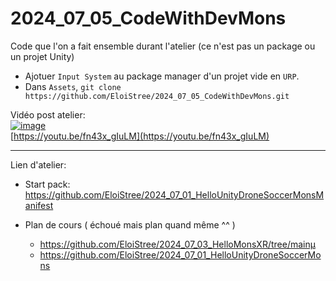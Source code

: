 # 2024_07_05_CodeWithDevMons

Code que l'on a fait ensemble durant l'atelier (ce n'est pas un package ou un projet Unity)
- Ajotuer `Input System`  au package manager d'un projet vide en `URP`.
- Dans `Assets`, `git clone https://github.com/EloiStree/2024_07_05_CodeWithDevMons.git` 


Vidéo post atelier:   
[![image](https://github.com/EloiStree/2024_07_05_CodeWithDevMons/assets/20149493/8b6e73ad-37f5-4e37-b31c-75b9ae58d656)](https://youtu.be/fn43x_gIuLM)  
[https://youtu.be/fn43x_gIuLM](https://youtu.be/fn43x_gIuLM)  





-------------

Lien d'atelier:
- Start pack: https://github.com/EloiStree/2024_07_01_HelloUnityDroneSoccerMonsManifest

- Plan de cours ( échoué mais plan quand même ^^ )
  - https://github.com/EloiStree/2024_07_03_HelloMonsXR/tree/mainµ
  - https://github.com/EloiStree/2024_07_01_HelloUnityDroneSoccerMons

